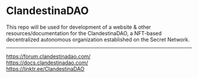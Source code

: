 # ClandestinaDAO
This repo will be used for development of a website & other resources/documentation for the ClandestinaDAO, a NFT-based decentralized autonomous organization established on the Secret Network. 
__________________________

https://forum.clandestinadao.com/
<br>
https://docs.clandestinadao.com/
<br>
https://linktr.ee/ClandestinaDAO
